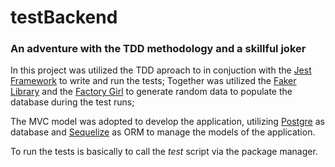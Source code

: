 # testBackend
### An adventure with the TDD methodology and a skillful joker

In this project was utilized the TDD aproach to in
conjuction with the [Jest Framework](https://jestjs.io/) to write and run the tests;
Together was utilized the [Faker Library](https://www.npmjs.com/package/faker) and the [Factory Girl](https://www.npmjs.com/package/factory-girl) to generate random data to
populate the database during the test runs;

The MVC model was adopted to develop the application, utilizing [Postgre](https://www.postgresql.org/) as database and
[Sequelize](http://sequelize.org/) as ORM to manage the models of the application.

To run the tests is basically to call the *test* script via the package manager.
